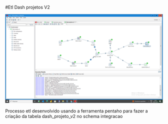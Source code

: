#Etl Dash projetos V2

![Diagrama ETL](Captura%20de%20Tela%20(143).png)

Processo etl desenvolvido usando a ferramenta pentaho para fazer a criação da tabela dash_projeto_v2 no schema integracao

